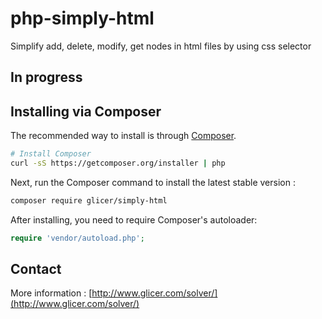 # php-simply-html
Simplify add, delete, modify, get nodes in html files by using css selector

## In progress

## Installing via Composer

The recommended way to install is through
[Composer](http://getcomposer.org).

```bash
# Install Composer
curl -sS https://getcomposer.org/installer | php
```

Next, run the Composer command to install the latest stable version :

```bash
composer require glicer/simply-html
```

After installing, you need to require Composer's autoloader:

```php
require 'vendor/autoload.php';
```

## Contact

More information : [http://www.glicer.com/solver/](http://www.glicer.com/solver/)
